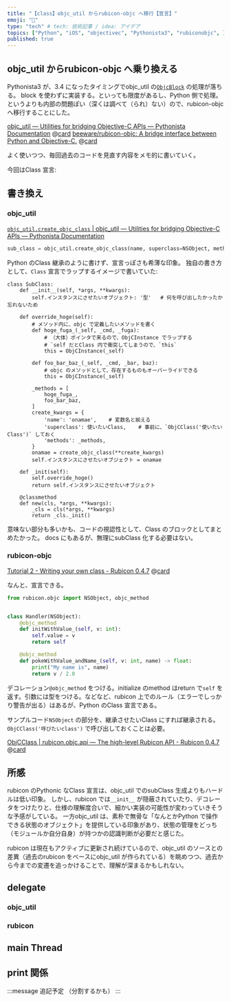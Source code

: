 ```yaml
---
title: "【class】objc_util からrubicon-objc へ移行【宣言】"
emoji: "📲"
type: "tech" # tech: 技術記事 / idea: アイデア
topics: ["Python", "iOS", "objectivec", "Pythonista3", "rubiconobjc", ]
published: true
---
```


## objc_util からrubicon-objc へ乗り換える

Pythonista3 が、3.4 になったタイミングでobjc_util の[`ObjcBlock`](https://omz-software.com/pythonista/docs-3.4/py3/ios/objc_util.html#objc_util.ObjCBlock) の処理が落ちる。
block を使わずに実装する。といっても限度があるし、Python 側で処理。というよりも内部の問題ぽい（深くは調べて（られ）ない）ので、rubicon-objc へ移行することにした。

[objc_util — Utilities for bridging Objective-C APIs — Pythonista Documentation](https://omz-software.com/pythonista/docs-3.4/py3/ios/objc_util.html)
@[card](https://omz-software.com/pythonista/docs-3.4/py3/ios/objc_util.html)
[beeware/rubicon-objc: A bridge interface between Python and Objective-C.](https://github.com/beeware/rubicon-objc)
@[card](https://github.com/beeware/rubicon-objc)

よく使いつつ、毎回過去のコードを見直す内容をメモ的に書いていく。

今回はClass 宣言:

## 書き換え

### objc_util

[`objc_util.create_objc_class` | objc_util — Utilities for bridging Objective-C APIs — Pythonista Documentation](https://omz-software.com/pythonista/docs-3.4/py3/ios/objc_util.html#objc_util.create_objc_class)

```python
sub_class = objc_util.create_objc_class(name, superclass=NSObject, methods=[], classmethods=[], protocols=[], debug=True)
```

Python のClass 継承のように書けず、宣言っぽさも希薄な印象。
独自の書き方として、`Class` 宣言でラップするイメージで書いていた:

```python: 雑な例.py
class SubClass:
    def __init__(self, *args, **kwargs):
        self.インスタンスにさせたいオブジェクト: '型'   # 何を呼び出したかったか忘れないため

    def override_hoge(self):
        # メソッド内に、objc で定義したいメソッドを書く
        def hoge_fuga_(_self, _cmd, _fuga):
            # （大体）ポインタで来るので、ObjCInstance でラップする
            # `self だとClass 内で衝突してしまうので、`this`
            this = ObjCInstance(_self)

        def foo_bar_baz_(_self, _cmd, _bar, baz):
            # objc のメソッドとして、存在するものもオーバーライドできる
            this = ObjCInstance(_self)

        _methods = [
            hoge_fuga_,
            foo_bar_baz,
        ]
        create_kwargs = {
            'name': 'onamae',    # 変数名と揃える
            'superclass': 使いたいClass,    # 事前に、`ObjCClass('使いたいClass')` しておく
            'methods': _methods,
        }
        onamae = create_objc_class(**create_kwargs)
        self.インスタンスにさせたいオブジェクト = onamae

    def _init(self):
        self.override_hoge()
        return self.インスタンスにさせたいオブジェクト

    @classmethod
    def new(cls, *args, **kwargs):
        _cls = cls(*args, **kwargs)
        return _cls._init()

```

意味ない部分も多いかも、コードの視認性として、Class のブロックとしてまとめたかった。
docs にもあるが、無理にsubClass 化する必要はない。

### rubicon-objc

[Tutorial 2 - Writing your own class - Rubicon 0.4.7](https://rubicon-objc.readthedocs.io/en/stable/tutorial/tutorial-2.html)
@[card](https://rubicon-objc.readthedocs.io/en/stable/tutorial/tutorial-2.html)

なんと、宣言できる。

```python:Tutorial2.py
from rubicon.objc import NSObject, objc_method


class Handler(NSObject):
    @objc_method
    def initWithValue_(self, v: int):
        self.value = v
        return self

    @objc_method
    def pokeWithValue_andName_(self, v: int, name) -> float:
        print("My name is", name)
        return v / 2.0
```

デコレーション`@objc_method` をつける。initialize のmethod はreturn で`self` を返す。引数には型をつける。などなど、rubicon 上でのルール（エラーでしっかり警告が出る）はあるが、Python のClass 宣言である。

サンプルコード`NSObject` の部分を、継承させたいClass にすれば継承される。`ObjCClass('呼びたいclass')` で呼び出しておくことは必要。

[ObjCClass | rubicon.objc.api — The high-level Rubicon API - Rubicon 0.4.7](https://rubicon-objc.readthedocs.io/en/stable/reference/rubicon-objc-api.html#rubicon.objc.api.ObjCClass)
@[card](https://rubicon-objc.readthedocs.io/en/stable/reference/rubicon-objc-api.html#rubicon.objc.api.ObjCClass)

## 所感

rubicon のPythonic なClass 宣言は、objc_util でのsubClass 生成よりもハードルは低い印象。
しかし、rubicon では`__init__` が隠蔽されていたり、デコレータをつけたりと、仕様の理解度合いで、細かい実装の可能性が変わっていきそうな予感がしている。
一方objc_util は、素朴で無骨な「なんとかPython で操作できる状態のオブジェクト」を提供している印象があり、状態の管理をどっち（モジュールか自分自身）が持つかの認識判断が必要だと感じた。

rubicon は現在もアクティブに更新され続けているので、objc_util のソースとの差異（過去のrubicon をベースにobjc_util が作られている）を眺めつつ、過去から今までの変遷を追っかけることで、理解が深まるかもしれない。

## delegate

### objc_util

### rubicon

## main Thread

## print 関係

:::message
追記予定 （分割するかも）
:::
